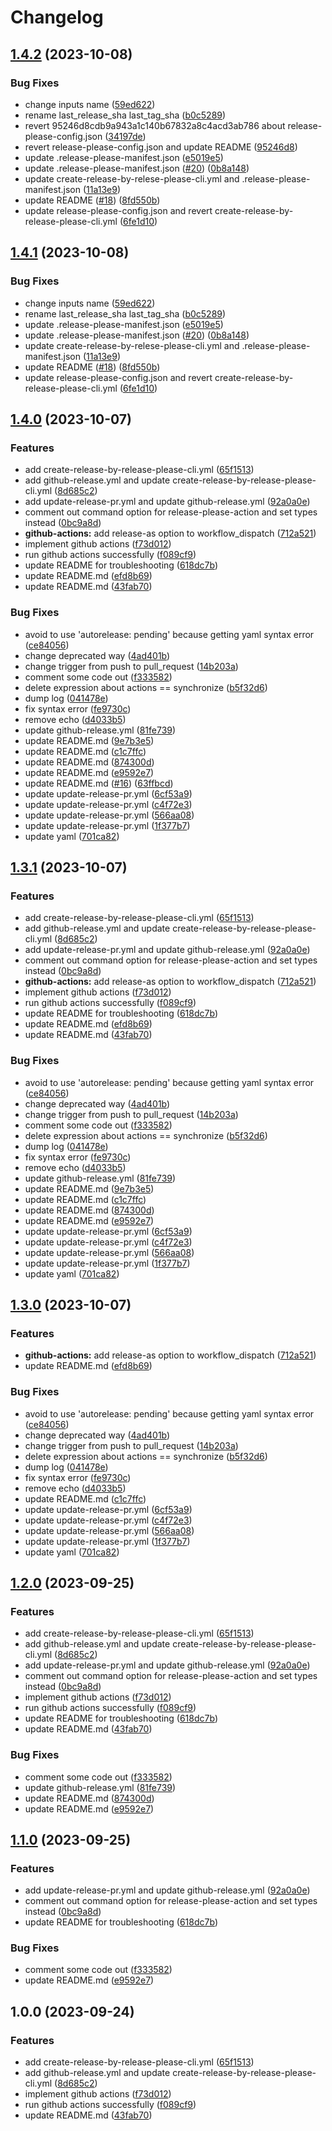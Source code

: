# Changelog

## [1.4.2](https://github.com/dhythm/github-release-example/compare/github-release-example-v1.4.1...github-release-example-v1.4.2) (2023-10-08)


### Bug Fixes

* change inputs name ([59ed622](https://github.com/dhythm/github-release-example/commit/59ed622bb8ea00ced23316f969ee097c8e66bf3f))
* rename last_release_sha last_tag_sha ([b0c5289](https://github.com/dhythm/github-release-example/commit/b0c52890fae99257ef829947cdb5fb36057b1aa5))
* revert 95246d8cdb9a943a1c140b67832a8c4acd3ab786 about release-please-config.json ([34197de](https://github.com/dhythm/github-release-example/commit/34197deac55edd79500935f228f3e11001139642))
* revert release-please-config.json and update README ([95246d8](https://github.com/dhythm/github-release-example/commit/95246d8cdb9a943a1c140b67832a8c4acd3ab786))
* update .release-please-manifest.json ([e5019e5](https://github.com/dhythm/github-release-example/commit/e5019e5bfd0b184d8f07e596f2b97f3c04d2e2ca))
* update .release-please-manifest.json ([#20](https://github.com/dhythm/github-release-example/issues/20)) ([0b8a148](https://github.com/dhythm/github-release-example/commit/0b8a148eb08be39bb340a4e87e7ce7ef4dc70bcf))
* update create-release-by-relese-please-cli.yml and .release-please-manifest.json ([11a13e9](https://github.com/dhythm/github-release-example/commit/11a13e9d94bf9c3466d0856dec751b03f48fe99e))
* update README ([#18](https://github.com/dhythm/github-release-example/issues/18)) ([8fd550b](https://github.com/dhythm/github-release-example/commit/8fd550b654e06d030dc625b421f12feb3d6257a7))
* update release-please-config.json and revert create-release-by-release-please-cli.yml ([6fe1d10](https://github.com/dhythm/github-release-example/commit/6fe1d10627c3c3a8bcbb2a5226ac489dd032dcf0))

## [1.4.1](https://github.com/dhythm/github-release-example/compare/github-release-example-v1.4.0...github-release-example-v1.4.1) (2023-10-08)


### Bug Fixes

* change inputs name ([59ed622](https://github.com/dhythm/github-release-example/commit/59ed622bb8ea00ced23316f969ee097c8e66bf3f))
* rename last_release_sha last_tag_sha ([b0c5289](https://github.com/dhythm/github-release-example/commit/b0c52890fae99257ef829947cdb5fb36057b1aa5))
* update .release-please-manifest.json ([e5019e5](https://github.com/dhythm/github-release-example/commit/e5019e5bfd0b184d8f07e596f2b97f3c04d2e2ca))
* update .release-please-manifest.json ([#20](https://github.com/dhythm/github-release-example/issues/20)) ([0b8a148](https://github.com/dhythm/github-release-example/commit/0b8a148eb08be39bb340a4e87e7ce7ef4dc70bcf))
* update create-release-by-relese-please-cli.yml and .release-please-manifest.json ([11a13e9](https://github.com/dhythm/github-release-example/commit/11a13e9d94bf9c3466d0856dec751b03f48fe99e))
* update README ([#18](https://github.com/dhythm/github-release-example/issues/18)) ([8fd550b](https://github.com/dhythm/github-release-example/commit/8fd550b654e06d030dc625b421f12feb3d6257a7))
* update release-please-config.json and revert create-release-by-release-please-cli.yml ([6fe1d10](https://github.com/dhythm/github-release-example/commit/6fe1d10627c3c3a8bcbb2a5226ac489dd032dcf0))

## [1.4.0](https://github.com/dhythm/github-release-example/compare/github-release-example-v1.3.1...github-release-example-v1.4.0) (2023-10-07)


### Features

* add create-release-by-release-please-cli.yml ([65f1513](https://github.com/dhythm/github-release-example/commit/65f15130191deab4d78bf731836467bab3287e80))
* add github-release.yml and update create-release-by-release-please-cli.yml ([8d685c2](https://github.com/dhythm/github-release-example/commit/8d685c25ca83f028396b87c928b89010d96f2428))
* add update-release-pr.yml and update github-release.yml ([92a0a0e](https://github.com/dhythm/github-release-example/commit/92a0a0e11c10fc3b6402941c8dc011b970958e2b))
* comment out command option for release-please-action and set types instead ([0bc9a8d](https://github.com/dhythm/github-release-example/commit/0bc9a8dc5326983e0019d5158cdc20770e805fe8))
* **github-actions:** add release-as option to workflow_dispatch ([712a521](https://github.com/dhythm/github-release-example/commit/712a521fdf8a3426ef3ddae9fe627f934d88785c))
* implement github actions ([f73d012](https://github.com/dhythm/github-release-example/commit/f73d012c29eaff8651ba7971ea5ade95f59942bf))
* run github actions successfully ([f089cf9](https://github.com/dhythm/github-release-example/commit/f089cf9c8bac7bbfce20cd0759931ff18d426720))
* update README for troubleshooting ([618dc7b](https://github.com/dhythm/github-release-example/commit/618dc7b83c6aff386033093d406f967e00378a2e))
* update README.md ([efd8b69](https://github.com/dhythm/github-release-example/commit/efd8b69322b4f55a2680017a026ac46827e6ac95))
* update README.md ([43fab70](https://github.com/dhythm/github-release-example/commit/43fab7028b0f4278a2acf8bffba932abe098c177))


### Bug Fixes

* avoid to use 'autorelease: pending' because getting yaml syntax error ([ce84056](https://github.com/dhythm/github-release-example/commit/ce840563fc6410f3c27b318dabd0fbe887121d04))
* change deprecated way ([4ad401b](https://github.com/dhythm/github-release-example/commit/4ad401bbc6e6ac8ee72fd0d2e8a9ed062b41a849))
* change trigger from push to pull_request ([14b203a](https://github.com/dhythm/github-release-example/commit/14b203a3280a117a572cbc097490130091cef981))
* comment some code out ([f333582](https://github.com/dhythm/github-release-example/commit/f333582c29b4a1ec4328d943e21ccb8720e2ca89))
* delete expression about actions == synchronize ([b5f32d6](https://github.com/dhythm/github-release-example/commit/b5f32d6260c139894e9deb3d2d27ed91bdfdc868))
* dump log ([041478e](https://github.com/dhythm/github-release-example/commit/041478ee596d0ec23fd520d9af4077708af75881))
* fix syntax error ([fe9730c](https://github.com/dhythm/github-release-example/commit/fe9730ca638c1e12c2f66a1135c488ebb087a0d1))
* remove echo ([d4033b5](https://github.com/dhythm/github-release-example/commit/d4033b5a810c5e4e629b489e79a91566828d50b1))
* update github-release.yml ([81fe739](https://github.com/dhythm/github-release-example/commit/81fe739718bb2c8c36410ac97d6a36767b4e73ae))
* update README.md ([9e7b3e5](https://github.com/dhythm/github-release-example/commit/9e7b3e597e6b87c6b525b971292fc97e3b3ef0d1))
* update README.md ([c1c7ffc](https://github.com/dhythm/github-release-example/commit/c1c7ffc0ac7ffd5a01e80ff35786465cf7936fd3))
* update README.md ([874300d](https://github.com/dhythm/github-release-example/commit/874300d22735bfda246545c2f4fb8c0f35996eb8))
* update README.md ([e9592e7](https://github.com/dhythm/github-release-example/commit/e9592e7c67315100a969b26cc998a3e23a073bed))
* update README.md ([#16](https://github.com/dhythm/github-release-example/issues/16)) ([63ffbcd](https://github.com/dhythm/github-release-example/commit/63ffbcd4b5f4a7198d6351c85bb3f811fbedab81))
* update update-release-pr.yml ([6cf53a9](https://github.com/dhythm/github-release-example/commit/6cf53a9c1333e66341802c915189b85c80f6380a))
* update update-release-pr.yml ([c4f72e3](https://github.com/dhythm/github-release-example/commit/c4f72e3cb872ecf0cb9dabc4f6e4cdabc002e21e))
* update update-release-pr.yml ([566aa08](https://github.com/dhythm/github-release-example/commit/566aa08b107bbc668dd2ad25e3031450d1be7b10))
* update update-release-pr.yml ([1f377b7](https://github.com/dhythm/github-release-example/commit/1f377b74cb75e6e226a1350893d9f2d1109084c7))
* update yaml ([701ca82](https://github.com/dhythm/github-release-example/commit/701ca824b87256b44a421b3bdbbd6d46236d9035))

## [1.3.1](https://github.com/dhythm/github-release-example/compare/github-release-example-v1.3.0...github-release-example-v1.3.1) (2023-10-07)


### Features

* add create-release-by-release-please-cli.yml ([65f1513](https://github.com/dhythm/github-release-example/commit/65f15130191deab4d78bf731836467bab3287e80))
* add github-release.yml and update create-release-by-release-please-cli.yml ([8d685c2](https://github.com/dhythm/github-release-example/commit/8d685c25ca83f028396b87c928b89010d96f2428))
* add update-release-pr.yml and update github-release.yml ([92a0a0e](https://github.com/dhythm/github-release-example/commit/92a0a0e11c10fc3b6402941c8dc011b970958e2b))
* comment out command option for release-please-action and set types instead ([0bc9a8d](https://github.com/dhythm/github-release-example/commit/0bc9a8dc5326983e0019d5158cdc20770e805fe8))
* **github-actions:** add release-as option to workflow_dispatch ([712a521](https://github.com/dhythm/github-release-example/commit/712a521fdf8a3426ef3ddae9fe627f934d88785c))
* implement github actions ([f73d012](https://github.com/dhythm/github-release-example/commit/f73d012c29eaff8651ba7971ea5ade95f59942bf))
* run github actions successfully ([f089cf9](https://github.com/dhythm/github-release-example/commit/f089cf9c8bac7bbfce20cd0759931ff18d426720))
* update README for troubleshooting ([618dc7b](https://github.com/dhythm/github-release-example/commit/618dc7b83c6aff386033093d406f967e00378a2e))
* update README.md ([efd8b69](https://github.com/dhythm/github-release-example/commit/efd8b69322b4f55a2680017a026ac46827e6ac95))
* update README.md ([43fab70](https://github.com/dhythm/github-release-example/commit/43fab7028b0f4278a2acf8bffba932abe098c177))


### Bug Fixes

* avoid to use 'autorelease: pending' because getting yaml syntax error ([ce84056](https://github.com/dhythm/github-release-example/commit/ce840563fc6410f3c27b318dabd0fbe887121d04))
* change deprecated way ([4ad401b](https://github.com/dhythm/github-release-example/commit/4ad401bbc6e6ac8ee72fd0d2e8a9ed062b41a849))
* change trigger from push to pull_request ([14b203a](https://github.com/dhythm/github-release-example/commit/14b203a3280a117a572cbc097490130091cef981))
* comment some code out ([f333582](https://github.com/dhythm/github-release-example/commit/f333582c29b4a1ec4328d943e21ccb8720e2ca89))
* delete expression about actions == synchronize ([b5f32d6](https://github.com/dhythm/github-release-example/commit/b5f32d6260c139894e9deb3d2d27ed91bdfdc868))
* dump log ([041478e](https://github.com/dhythm/github-release-example/commit/041478ee596d0ec23fd520d9af4077708af75881))
* fix syntax error ([fe9730c](https://github.com/dhythm/github-release-example/commit/fe9730ca638c1e12c2f66a1135c488ebb087a0d1))
* remove echo ([d4033b5](https://github.com/dhythm/github-release-example/commit/d4033b5a810c5e4e629b489e79a91566828d50b1))
* update github-release.yml ([81fe739](https://github.com/dhythm/github-release-example/commit/81fe739718bb2c8c36410ac97d6a36767b4e73ae))
* update README.md ([9e7b3e5](https://github.com/dhythm/github-release-example/commit/9e7b3e597e6b87c6b525b971292fc97e3b3ef0d1))
* update README.md ([c1c7ffc](https://github.com/dhythm/github-release-example/commit/c1c7ffc0ac7ffd5a01e80ff35786465cf7936fd3))
* update README.md ([874300d](https://github.com/dhythm/github-release-example/commit/874300d22735bfda246545c2f4fb8c0f35996eb8))
* update README.md ([e9592e7](https://github.com/dhythm/github-release-example/commit/e9592e7c67315100a969b26cc998a3e23a073bed))
* update update-release-pr.yml ([6cf53a9](https://github.com/dhythm/github-release-example/commit/6cf53a9c1333e66341802c915189b85c80f6380a))
* update update-release-pr.yml ([c4f72e3](https://github.com/dhythm/github-release-example/commit/c4f72e3cb872ecf0cb9dabc4f6e4cdabc002e21e))
* update update-release-pr.yml ([566aa08](https://github.com/dhythm/github-release-example/commit/566aa08b107bbc668dd2ad25e3031450d1be7b10))
* update update-release-pr.yml ([1f377b7](https://github.com/dhythm/github-release-example/commit/1f377b74cb75e6e226a1350893d9f2d1109084c7))
* update yaml ([701ca82](https://github.com/dhythm/github-release-example/commit/701ca824b87256b44a421b3bdbbd6d46236d9035))

## [1.3.0](https://github.com/dhythm/github-release-example/compare/v1.2.0...v1.3.0) (2023-10-07)


### Features

* **github-actions:** add release-as option to workflow_dispatch ([712a521](https://github.com/dhythm/github-release-example/commit/712a521fdf8a3426ef3ddae9fe627f934d88785c))
* update README.md ([efd8b69](https://github.com/dhythm/github-release-example/commit/efd8b69322b4f55a2680017a026ac46827e6ac95))


### Bug Fixes

* avoid to use 'autorelease: pending' because getting yaml syntax error ([ce84056](https://github.com/dhythm/github-release-example/commit/ce840563fc6410f3c27b318dabd0fbe887121d04))
* change deprecated way ([4ad401b](https://github.com/dhythm/github-release-example/commit/4ad401bbc6e6ac8ee72fd0d2e8a9ed062b41a849))
* change trigger from push to pull_request ([14b203a](https://github.com/dhythm/github-release-example/commit/14b203a3280a117a572cbc097490130091cef981))
* delete expression about actions == synchronize ([b5f32d6](https://github.com/dhythm/github-release-example/commit/b5f32d6260c139894e9deb3d2d27ed91bdfdc868))
* dump log ([041478e](https://github.com/dhythm/github-release-example/commit/041478ee596d0ec23fd520d9af4077708af75881))
* fix syntax error ([fe9730c](https://github.com/dhythm/github-release-example/commit/fe9730ca638c1e12c2f66a1135c488ebb087a0d1))
* remove echo ([d4033b5](https://github.com/dhythm/github-release-example/commit/d4033b5a810c5e4e629b489e79a91566828d50b1))
* update README.md ([c1c7ffc](https://github.com/dhythm/github-release-example/commit/c1c7ffc0ac7ffd5a01e80ff35786465cf7936fd3))
* update update-release-pr.yml ([6cf53a9](https://github.com/dhythm/github-release-example/commit/6cf53a9c1333e66341802c915189b85c80f6380a))
* update update-release-pr.yml ([c4f72e3](https://github.com/dhythm/github-release-example/commit/c4f72e3cb872ecf0cb9dabc4f6e4cdabc002e21e))
* update update-release-pr.yml ([566aa08](https://github.com/dhythm/github-release-example/commit/566aa08b107bbc668dd2ad25e3031450d1be7b10))
* update update-release-pr.yml ([1f377b7](https://github.com/dhythm/github-release-example/commit/1f377b74cb75e6e226a1350893d9f2d1109084c7))
* update yaml ([701ca82](https://github.com/dhythm/github-release-example/commit/701ca824b87256b44a421b3bdbbd6d46236d9035))

## [1.2.0](https://github.com/dhythm/github-release-example/compare/v1.1.0...v1.2.0) (2023-09-25)


### Features

* add create-release-by-release-please-cli.yml ([65f1513](https://github.com/dhythm/github-release-example/commit/65f15130191deab4d78bf731836467bab3287e80))
* add github-release.yml and update create-release-by-release-please-cli.yml ([8d685c2](https://github.com/dhythm/github-release-example/commit/8d685c25ca83f028396b87c928b89010d96f2428))
* add update-release-pr.yml and update github-release.yml ([92a0a0e](https://github.com/dhythm/github-release-example/commit/92a0a0e11c10fc3b6402941c8dc011b970958e2b))
* comment out command option for release-please-action and set types instead ([0bc9a8d](https://github.com/dhythm/github-release-example/commit/0bc9a8dc5326983e0019d5158cdc20770e805fe8))
* implement github actions ([f73d012](https://github.com/dhythm/github-release-example/commit/f73d012c29eaff8651ba7971ea5ade95f59942bf))
* run github actions successfully ([f089cf9](https://github.com/dhythm/github-release-example/commit/f089cf9c8bac7bbfce20cd0759931ff18d426720))
* update README for troubleshooting ([618dc7b](https://github.com/dhythm/github-release-example/commit/618dc7b83c6aff386033093d406f967e00378a2e))
* update README.md ([43fab70](https://github.com/dhythm/github-release-example/commit/43fab7028b0f4278a2acf8bffba932abe098c177))


### Bug Fixes

* comment some code out ([f333582](https://github.com/dhythm/github-release-example/commit/f333582c29b4a1ec4328d943e21ccb8720e2ca89))
* update github-release.yml ([81fe739](https://github.com/dhythm/github-release-example/commit/81fe739718bb2c8c36410ac97d6a36767b4e73ae))
* update README.md ([874300d](https://github.com/dhythm/github-release-example/commit/874300d22735bfda246545c2f4fb8c0f35996eb8))
* update README.md ([e9592e7](https://github.com/dhythm/github-release-example/commit/e9592e7c67315100a969b26cc998a3e23a073bed))

## [1.1.0](https://github.com/dhythm/github-release-example/compare/v1.0.0...v1.1.0) (2023-09-25)


### Features

* add update-release-pr.yml and update github-release.yml ([92a0a0e](https://github.com/dhythm/github-release-example/commit/92a0a0e11c10fc3b6402941c8dc011b970958e2b))
* comment out command option for release-please-action and set types instead ([0bc9a8d](https://github.com/dhythm/github-release-example/commit/0bc9a8dc5326983e0019d5158cdc20770e805fe8))
* update README for troubleshooting ([618dc7b](https://github.com/dhythm/github-release-example/commit/618dc7b83c6aff386033093d406f967e00378a2e))


### Bug Fixes

* comment some code out ([f333582](https://github.com/dhythm/github-release-example/commit/f333582c29b4a1ec4328d943e21ccb8720e2ca89))
* update README.md ([e9592e7](https://github.com/dhythm/github-release-example/commit/e9592e7c67315100a969b26cc998a3e23a073bed))

## 1.0.0 (2023-09-24)


### Features

* add create-release-by-release-please-cli.yml ([65f1513](https://github.com/dhythm/github-release-example/commit/65f15130191deab4d78bf731836467bab3287e80))
* add github-release.yml and update create-release-by-release-please-cli.yml ([8d685c2](https://github.com/dhythm/github-release-example/commit/8d685c25ca83f028396b87c928b89010d96f2428))
* implement github actions ([f73d012](https://github.com/dhythm/github-release-example/commit/f73d012c29eaff8651ba7971ea5ade95f59942bf))
* run github actions successfully ([f089cf9](https://github.com/dhythm/github-release-example/commit/f089cf9c8bac7bbfce20cd0759931ff18d426720))
* update README.md ([43fab70](https://github.com/dhythm/github-release-example/commit/43fab7028b0f4278a2acf8bffba932abe098c177))
